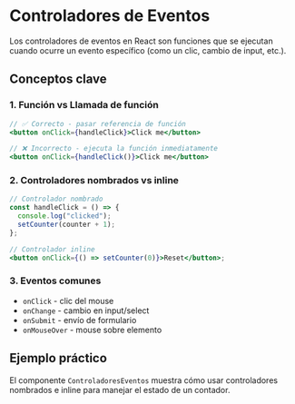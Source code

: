 # Controladores de Eventos

Los controladores de eventos en React son funciones que se ejecutan cuando ocurre un evento específico (como un clic, cambio de input, etc.).

## Conceptos clave

### 1. **Función vs Llamada de función**

```jsx
// ✅ Correcto - pasar referencia de función
<button onClick={handleClick}>Click me</button>

// ❌ Incorrecto - ejecuta la función inmediatamente
<button onClick={handleClick()}>Click me</button>
```

### 2. **Controladores nombrados vs inline**

```jsx
// Controlador nombrado
const handleClick = () => {
  console.log("clicked");
  setCounter(counter + 1);
};

// Controlador inline
<button onClick={() => setCounter(0)}>Reset</button>;
```

### 3. **Eventos comunes**

- `onClick` - clic del mouse
- `onChange` - cambio en input/select
- `onSubmit` - envío de formulario
- `onMouseOver` - mouse sobre elemento

## Ejemplo práctico

El componente `ControladoresEventos` muestra cómo usar controladores nombrados e inline para manejar el estado de un contador.
